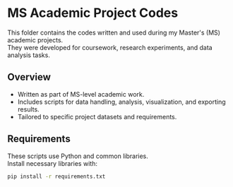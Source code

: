 # MS Academic Project Codes

This folder contains the codes written and used during my Master's (MS) academic projects.  
They were developed for coursework, research experiments, and data analysis tasks.

## Overview
- Written as part of MS-level academic work.
- Includes scripts for data handling, analysis, visualization, and exporting results.
- Tailored to specific project datasets and requirements.

## Requirements
These scripts use Python and common libraries.  
Install necessary libraries with:
```bash
pip install -r requirements.txt
